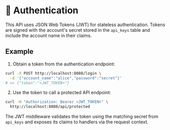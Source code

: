 # 🔐 Authentication

This API uses JSON Web Tokens (JWT) for stateless authentication. Tokens are signed
with the account's secret stored in the `api_keys` table and include the account name
in their claims.

## Example

1. Obtain a token from the authentication endpoint:

```bash
curl -X POST http://localhost:8080/login \
  -d '{"account_name":"alice","password":"secret"}'
# => {"token":"<JWT_TOKEN>"}
```

2. Use the token to call a protected API endpoint:

```bash
curl -H "Authorization: Bearer <JWT_TOKEN>" \
  http://localhost:8080/api/protected
```

The JWT middleware validates the token using the matching secret from `api_keys` and exposes its
claims to handlers via the request context.
